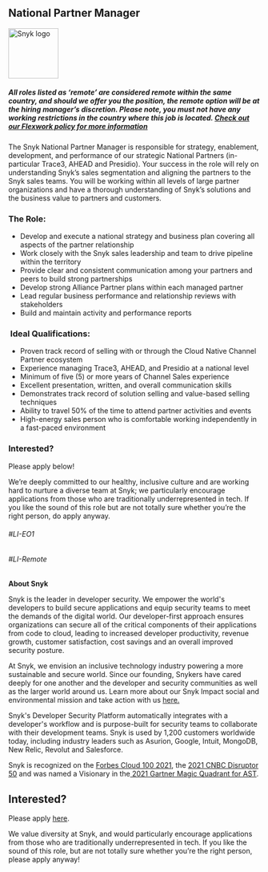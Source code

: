 National Partner Manager
---

<img src="https://res.cloudinary.com/snyk/image/upload/v1537345894/press-kit/brand/logo-black.png" width="100" alt="Snyk logo" />

<h5><span data-sheets-formula-bar-text-style="font-size:13px;color:#000000;font-weight:normal;text-decoration:none;font-family:'Arial';font-style:normal;text-decoration-skip-ink:none;">All roles listed as ‘remote’ are considered remote within the same country, and should we offer you the position, the remote option will be at the hiring manager’s discretion. Please note, you must not have any working restrictions in the country where this job is located. </span><a href="https://snyk.io/blog/introducing-flex-work-the-future-of-work-at-snyk/" target="_blank" data-sheets-formula-bar-text-link="https://snyk.io/blog/introducing-flex-work-the-future-of-work-at-snyk/" data-sheets-formula-bar-text-style="font-size:13px;color:#1155cc;font-weight:normal;text-decoration:underline;font-family:''Arial'';font-style:normal;text-decoration-skip-ink:none;">Check out our Flexwork policy for more information</a></h5>
<p>The Snyk National Partner Manager is responsible for strategy, enablement, development, and performance of our strategic National Partners (in-particular Trace3, AHEAD and Presidio). Your success in the role will rely on understanding Snyk’s sales segmentation and aligning the partners to the Snyk sales teams. You will be working within all levels of large partner organizations and have a thorough understanding of Snyk’s solutions and the business value to partners and customers.&nbsp;</p>
<h3><strong>The Role:</strong></h3>
<ul>
<li style="font-weight: 400;"><span style="font-weight: 400;">Develop and execute a national strategy and business plan covering all aspects of the partner relationship</span></li>
<li style="font-weight: 400;"><span style="font-weight: 400;">Work closely with the Snyk sales leadership and team to drive pipeline within the territory</span></li>
<li style="font-weight: 400;"><span style="font-weight: 400;">Provide clear and consistent communication among your partners and peers to build strong partnerships</span></li>
<li style="font-weight: 400;"><span style="font-weight: 400;">Develop strong Alliance Partner plans within each managed partner</span></li>
<li style="font-weight: 400;"><span style="font-weight: 400;">Lead regular business performance and relationship reviews with stakeholders</span></li>
<li style="font-weight: 400;"><span style="font-weight: 400;">Build and maintain activity and performance reports</span></li>
</ul>
<h3><strong>&nbsp;Ideal Qualifications:</strong></h3>
<ul>
<li style="font-weight: 400;"><span style="font-weight: 400;">Proven track record of selling with or through the Cloud Native Channel Partner ecosystem</span></li>
<li style="font-weight: 400;"><span style="font-weight: 400;">Experience managing Trace3, AHEAD, and Presidio at a national level</span></li>
<li style="font-weight: 400;"><span style="font-weight: 400;">Minimum of five (5) or more years of Channel Sales experience</span></li>
<li style="font-weight: 400;"><span style="font-weight: 400;">Excellent presentation, written, and overall communication skills</span></li>
<li style="font-weight: 400;"><span style="font-weight: 400;">Demonstrates track record of solution selling and value-based selling techniques</span></li>
<li style="font-weight: 400;"><span style="font-weight: 400;">Ability to travel 50% of the time to attend partner activities and events</span></li>
<li style="font-weight: 400;"><span style="font-weight: 400;">High-energy sales person who is comfortable working independently in a fast-paced environment</span></li>
</ul>
<h3><strong>Interested?</strong></h3>
<p><span style="font-weight: 400;">Please apply below!&nbsp;</span></p>
<p><span style="font-weight: 400;">We’re deeply committed to our healthy, inclusive culture and are working hard to nurture a diverse team at Snyk; we particularly encourage applications from those who are traditionally underrepresented in tech. If you like the sound of this role but are not totally sure whether you’re the right person, do apply anyway.</span></p>
<h6>#LI-EO1</h6>
<h6>#LI-Remote</h6><div class="content-conclusion"><p><strong>About Snyk</strong></p>
<p><span style="font-weight: 400;">Snyk is the leader in developer security. We empower the world's developers to build secure applications and equip security teams to meet the demands of the digital world. Our developer-first approach ensures organizations can secure all of the critical components of their applications from code to cloud, leading to increased developer productivity, revenue growth, customer satisfaction, cost savings and an overall improved security posture.&nbsp;</span></p>
<p><span style="font-weight: 400;">At Snyk, we envision an inclusive technology industry powering a more sustainable and secure world.</span> <span style="font-weight: 400;">Since our founding, Snykers have cared deeply for one another and the developer and security communities as well as the larger world around us. Learn more about our Snyk Impact social and environmental mission and take action with us </span><a href="https://snyk.io/about/snyk-impact/"><span style="font-weight: 400;">here.</span></a></p>
<p><span style="font-weight: 400;">Snyk's Developer Security Platform automatically integrates with a developer's workflow and is purpose-built for security teams to collaborate with their development teams. Snyk is used by 1,200 customers worldwide today, including industry leaders such as Asurion, Google, Intuit, MongoDB, New Relic, Revolut and Salesforce.</span></p>
<p><span style="font-weight: 400;">Snyk is recognized on the </span><a href="https://www.forbes.com/cloud100/#6f24b5ba5f94"><span style="font-weight: 400;">Forbes Cloud 100 2021</span></a><span style="font-weight: 400;">, the </span><a href="https://www.cnbc.com/2021/05/25/these-are-the-2021-cnbc-disruptor-50-companies.html"><span style="font-weight: 400;">2021 CNBC Disruptor 50</span></a><span style="font-weight: 400;"> and was named a Visionary in the</span><a href="https://snyk.io/blog/snyk-visionary-2021-gartner-magic-quadrant-for-ast/"><span style="font-weight: 400;"> 2021 Gartner Magic Quadrant for AST</span></a><span style="font-weight: 400;">.</span></p></div>

Interested?
---

Please apply [here](https://boards.greenhouse.io/snyk/jobs/5422649002#app).

We value diversity at Snyk, and would particularly encourage applications from those who are traditionally underrepresented in tech.
If you like the sound of this role, but are not totally sure whether you’re the right person, please apply anyway!
